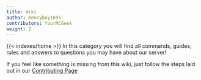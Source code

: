 ```yaml
---
title: Wiki
author: Bennyboy1695
contributors: YourMCGeek
weight: 2
---
```


{{< indexes/home >}}
In this category you will find all commands, guides, rules and answers to questions you may have about our server!

If you feel like something is missing from this wiki, just follow the steps laid out in our [Contributing Page](./guides/contributing)
